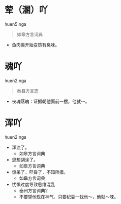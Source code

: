 # 荤（溷）吖
huen5 nga
> 如皋方言词典
- 鱼肉类开始变质有臭味。

# 魂吖
huen2 nga
> 泰县方言志
- 丧魂落魄：证据朝他面前一摆，他就～。

# 浑吖
huen2 nga
+ 浑浊了。
  * 如皋方言词典
+ 思想胡涂了。
  * 如皋方言词典
+ 惊呆了，吓昏了，不知所措。
  * 如皋方言词典
+ 忧惧过度导致思维混乱
  * 泰州方言词典2
  - 不要望他现在神气，只要纪委一找他～，他就～唻。
